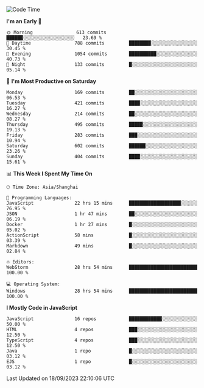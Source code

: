<!--START_SECTION:waka-->
![Code Time](http://img.shields.io/badge/Code%20Time-2%2C685%20hrs%204%20mins-blue)

**I'm an Early 🐤** 

```text
🌞 Morning                613 commits         ██████░░░░░░░░░░░░░░░░░░░   23.69 % 
🌆 Daytime                788 commits         ████████░░░░░░░░░░░░░░░░░   30.45 % 
🌃 Evening                1054 commits        ██████████░░░░░░░░░░░░░░░   40.73 % 
🌙 Night                  133 commits         █░░░░░░░░░░░░░░░░░░░░░░░░   05.14 % 
```
📅 **I'm Most Productive on Saturday** 

```text
Monday                   169 commits         ██░░░░░░░░░░░░░░░░░░░░░░░   06.53 % 
Tuesday                  421 commits         ████░░░░░░░░░░░░░░░░░░░░░   16.27 % 
Wednesday                214 commits         ██░░░░░░░░░░░░░░░░░░░░░░░   08.27 % 
Thursday                 495 commits         █████░░░░░░░░░░░░░░░░░░░░   19.13 % 
Friday                   283 commits         ███░░░░░░░░░░░░░░░░░░░░░░   10.94 % 
Saturday                 602 commits         ██████░░░░░░░░░░░░░░░░░░░   23.26 % 
Sunday                   404 commits         ████░░░░░░░░░░░░░░░░░░░░░   15.61 % 
```


📊 **This Week I Spent My Time On** 

```text
🕑︎ Time Zone: Asia/Shanghai

💬 Programming Languages: 
JavaScript               22 hrs 15 mins      ███████████████████░░░░░░   76.95 % 
JSON                     1 hr 47 mins        ██░░░░░░░░░░░░░░░░░░░░░░░   06.19 % 
Docker                   1 hr 27 mins        █░░░░░░░░░░░░░░░░░░░░░░░░   05.02 % 
ActionScript             58 mins             █░░░░░░░░░░░░░░░░░░░░░░░░   03.39 % 
Markdown                 49 mins             █░░░░░░░░░░░░░░░░░░░░░░░░   02.84 % 

🔥 Editors: 
WebStorm                 28 hrs 54 mins      █████████████████████████   100.00 % 

💻 Operating System: 
Windows                  28 hrs 54 mins      █████████████████████████   100.00 % 
```

**I Mostly Code in JavaScript** 

```text
JavaScript               16 repos            ████████████░░░░░░░░░░░░░   50.00 % 
HTML                     4 repos             ███░░░░░░░░░░░░░░░░░░░░░░   12.50 % 
TypeScript               4 repos             ███░░░░░░░░░░░░░░░░░░░░░░   12.50 % 
Java                     1 repo              █░░░░░░░░░░░░░░░░░░░░░░░░   03.12 % 
EJS                      1 repo              █░░░░░░░░░░░░░░░░░░░░░░░░   03.12 % 
```




 Last Updated on 18/09/2023 22:10:06 UTC
<!--END_SECTION:waka-->

<!--
**likaiqiang/likaiqiang** is a ✨ _special_ ✨ repository because its `README.md` (this file) appears on your GitHub profile.

Here are some ideas to get you started:

- 🔭 I’m currently working on ...
- 🌱 I’m currently learning ...
- 👯 I’m looking to collaborate on ...
- 🤔 I’m looking for help with ...
- 💬 Ask me about ...
- 📫 How to reach me: ...
- 😄 Pronouns: ...
- ⚡ Fun fact: ...
-->
